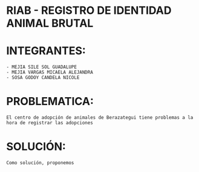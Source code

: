# RIAB - REGISTRO DE IDENTIDAD ANIMAL BRUTAL

# INTEGRANTES: 
    - MEJIA SILE SOL GUADALUPE
    - MEJIA VARGAS MICAELA ALEJANDRA
    - SOSA GODOY CANDELA NICOLE

# PROBLEMATICA:
    El centro de adopción de animales de Berazategui tiene problemas a la hora de registrar las adopciones  

# SOLUCIÓN:
    Como solución, proponemos 